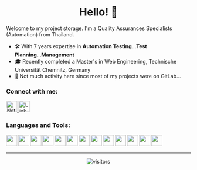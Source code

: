 <h1 align="center">Hello! 👋</h1>

Welcome to my project storage. I'm a Quality Assurances Specialists (Automation) from Thailand.
- 🛠  With 7 years expertise in **Automation Testing**...**Test Planning**...**Management**
- 🎓 Recently completed a Master's in Web Engineering, Technische Universität Chemnitz, Germany
- 🌟 Not much activity here since most of my projects were on GitLab... 

### Connect with me:
<a href="https://pjitthamma.netlify.app" target="_blank">
    <img src="https://cdn.jsdelivr.net/gh/devicons/devicon@latest/icons/netlify/netlify-original.svg" alt="Netlify" width="30" />          
</a>
<a href="https://www.linkedin.com/in/pjitthamma" target="_blank">
    <img src="https://cdn.jsdelivr.net/gh/devicons/devicon@latest/icons/linkedin/linkedin-original.svg" alt="LinkedIn" width="30" />
</a>


### Languages and Tools:
<div>
<img align="left" width="30px" src="https://cdn.jsdelivr.net/gh/devicons/devicon/icons/csharp/csharp-original.svg"  />          
<img align="left" width="30px" src="https://cdn.jsdelivr.net/gh/devicons/devicon/icons/sqlite/sqlite-original.svg" />
<img align="left" width="30px" src="https://cdn.jsdelivr.net/gh/devicons/devicon/icons/html5/html5-original.svg" />
<img align="left" width="30px" src="https://cdn.jsdelivr.net/gh/devicons/devicon/icons/css3/css3-original.svg" />
<img align="left" width="30px" src="https://cdn.jsdelivr.net/gh/devicons/devicon/icons/selenium/selenium-original.svg" />
<img align="left" width="30px" src="https://cdn.jsdelivr.net/gh/devicons/devicon/icons/javascript/javascript-original.svg" />
<img align="left" width="30px" src="https://cdn.jsdelivr.net/gh/devicons/devicon/icons/typescript/typescript-original.svg" />
<img align="left" width="30px" src="https://cdn.jsdelivr.net/gh/devicons/devicon/icons/react/react-original.svg" />    
<img align="left" width="30px" src="https://cdn.jsdelivr.net/gh/devicons/devicon/icons/bootstrap/bootstrap-original.svg" />  
<img align="left" width="30px" src="https://cdn.jsdelivr.net/gh/devicons/devicon/icons/git/git-original.svg" />
<img align="left" width="30px" src="https://cdn.jsdelivr.net/gh/devicons/devicon@latest/icons/python/python-original.svg" />
<img align="left" width="30px" src="https://cdn.jsdelivr.net/gh/devicons/devicon@latest/icons/cypressio/cypressio-original.svg" />
<img align="left" width="30px" src="https://cdn.jsdelivr.net/gh/devicons/devicon@latest/icons/postman/postman-original.svg" />
</div>
<br><br>

<hr>
<p align="center">
<img src="https://komarev.com/ghpvc/?username=pjitthamma&label=PROFILE+VIEW&style=for-the-badge" alt="visitors" />
</p>
